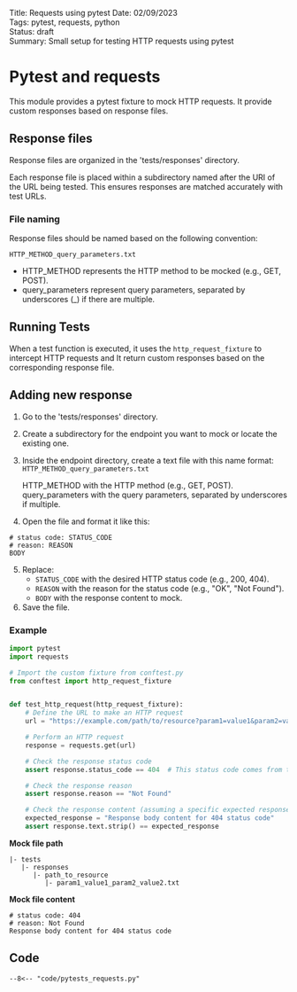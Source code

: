Title: Requests using pytest
Date: 02/09/2023  
Tags: pytest, requests, python  
Status: draft  
Summary: Small setup for testing HTTP requests using pytest

# Pytest and requests

This module provides a pytest fixture to mock HTTP requests.
It provide custom responses based on response files.

## Response files 

Response files are organized in the 'tests/responses' directory.

Each response file is placed within a subdirectory named after the URI of the URL being tested. 
This ensures responses are matched accurately with test URLs.

### File naming 

Response files should be named based on the following convention:

``` .text
HTTP_METHOD_query_parameters.txt
```

- HTTP_METHOD represents the HTTP method to be mocked (e.g., GET, POST).
- query_parameters represent query parameters, separated by underscores (_) if there are multiple.

## Running Tests

When a test function is executed, it uses the `http_request_fixture` to intercept HTTP requests and 
It return custom responses based on the corresponding response file.

## Adding new response

1. Go to the 'tests/responses' directory.
2. Create a subdirectory for the endpoint you want to mock or locate the existing one.
3. Inside the endpoint directory, create a text file with this name format:
   `HTTP_METHOD_query_parameters.txt`

   HTTP_METHOD with the HTTP method (e.g., GET, POST).
   query_parameters with the query parameters, separated by underscores if multiple.
4. Open the file and format it like this:

``` text
# status code: STATUS_CODE
# reason: REASON
BODY
```

5. Replace:
    - `STATUS_CODE` with the desired HTTP status code (e.g., 200, 404).
    - `REASON` with the reason for the status code (e.g., "OK", "Not Found").
    - `BODY` with the response content to mock.
6. Save the file.


### Example


``` python
import pytest
import requests

# Import the custom fixture from conftest.py
from conftest import http_request_fixture


def test_http_request(http_request_fixture):
    # Define the URL to make an HTTP request
    url = "https://example.com/path/to/resource?param1=value1&param2=value2"

    # Perform an HTTP request
    response = requests.get(url)

    # Check the response status code
    assert response.status_code == 404  # This status code comes from the response file

    # Check the response reason
    assert response.reason == "Not Found"

    # Check the response content (assuming a specific expected response in the file)
    expected_response = "Response body content for 404 status code"
    assert response.text.strip() == expected_response

```


**Mock file path**

``` .shell
|- tests
   |- responses
      |- path_to_resource
         |- param1_value1_param2_value2.txt
```

**Mock file content**

``` text
# status code: 404
# reason: Not Found
Response body content for 404 status code
```


## Code

``` { .python title="title test" }
--8<-- "code/pytests_requests.py"
```
